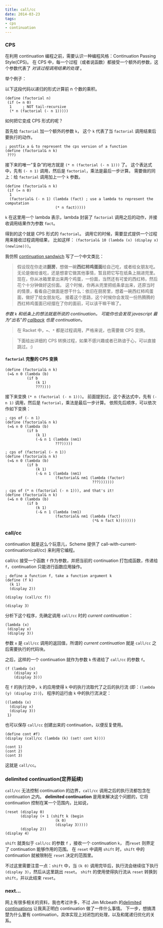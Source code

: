 ```yaml
---
title: call/cc
date: 2014-03-23
tags:
- cps
- continuation
---
```


### CPS ###

在利用 continuation 编程之前，需要认识一种编程风格：Continuation Passing Style(CPS)。
在 CPS 中，每一个过程（或者说函数）都接受一个额外的参数，这个参数代表了 *对该过程调用结果的处理* 。

举个例子：

以下这段代码以递归的形式计算前 n 个数的乘积。

``` racket
(define (factorial n)
 (if (= n 0)
  1     ; NOT tail-recursive
  (* n (factorial (- n 1)))))
```

如何把它变成 CPS 形式的呢？

首先给 `factorial` 加一个额外的参数 `k`，
这个 `k` 代表了当 `factorial` 调用结束后要执行的动作。

``` racket
; postfix a & to represent the cps version of a function
(define (factorial& n k)
 ???)
```

接下来的唯一“复杂”的地方就是 `(* n (factorial (- n 1)))` 了。
这个表达式中，先有 `(- n 1)` 调用，然后是 `factorial`，乘法是最后一步计算。
需要做的同上：给 `factorial` 调用加上一个 `k` 参数。

``` racket
(define (factorial& n k)
 (if (= n 0)
  1
  (factorial& (- n 1) (lambda (fact) ; use a lambda to represent the computation
					   (* n fact)))))
```

`k` 在这里用一个 lambda 表示，lambda 封装了 `factorial` 调用之后的动作，并接收调用结果作为参数 `fact`。

得到的这个就是 CPS 形式的 `factorial`。
调用它的时候，需要显式提供一个过程用来接收过程调用结果，
比如这样： `(factorial& 10 (lambda (x) (display x) (newline)))`。

我仿照 [continuation sandwich][continuation_sandwich] 写了一个中文类比：

> 假设现在你走进**厨房**，想做一碗**西红柿鸡蛋面**给自己吃，或者给女朋友吃。
> 无论是做给谁吃，还是想拿它做其他事情，暂且把它写在纸条上揣进兜里。
> 现在，你从冰箱里拿出来两个鸡蛋，一份面，当然还有可爱的西红柿，然后花个十分钟做好这份面。
> 这个时候，你再从兜里把纸条拿出来，还原当时的情景，看看自己做面是想干什么：依旧在厨房里，想着一碗西红柿鸡蛋面，做好了给女朋友吃。
> 接着这个思路，这个时候你会发现一份热腾腾的西红柿鸡蛋面已经摆在了你的面前，可以该干嘛干嘛了。

*参数 `k` 和纸条上的想法就是所说的 continuation。
可能你也会发现 javascript 最为“出名”的 [callback][callback] 也是 continuation。*


> 在 Racket 中，`=`、`*` 都是过程调用，严格来说，也需要做 CPS 变换。

> 下面给出详细的 CPS 转换过程，如果不感兴趣或者已熟谙于心，可以直接跳过。:)

#### `factorial` 完整的 CPS 变换


``` racket
(define (factorial& n k)
 (=& n 0 (lambda (b)
		  (if b
			  (k 1)
			  ???))))
```

接下来变换 `(* n (factorial (- n 1)))`。
前面提到过，这个表达式中，先有 `(- n 1)` 调用，然后是 `factorial`，乘法是最后一步计算。
依照先后顺序，可以依次作如下变换：

``` racket
; cps of (- n 1)
(define (factorial& n k)
 (=& n 0 (lambda (b)
		  (if b
			  (k 1)
			  (-& n 1 (lambda (nm1)
					   ???)))))

; cps of (factorial (- n 1))
(define (factorial& n k)
 (=& n 0 (lambda (b)
		  (if b
			  (k 1)
			  (-& n 1 (lambda (nm1)
					   (factorial& nm1 (lambda (factor)
										???)))))))

; cps of (* n (factorial (- n 1))), and that's it!
(define (factorial& n k)
 (=& n 0 (lambda (b)
		  (if b
			  (k 1)
			  (-& n 1 (lambda (nm1)
					   (factorial& nm1 (lambda (fact)
										(*& n fact k))))))))
```

### call/cc

continuation 就是这么个玩意儿，Scheme 提供了 call-with-current-continuation(call/cc) 来利用它编程。

call/cc 接受一个函数 `f` 作为参数，并把当前的 continuation 打包成函数，传递给 `f`，continuation 只能进行函数应用操作。


``` racket
; define a function f, take a function argument k
(define (f k)
  (k 1)
  (display 2))

(display (call/cc f))

(display 3)
```

分析下这个程序，先确定调用 `call/cc` 时的 *current continuation*：

``` racket
(lambda (x)
 (display x)
 (display 3))
```

参数 `x` 是 `call/cc` 调用的返回值，所谓的 *current continuation* 就是 `call/cc` 之后需要执行的代码块。

之后，这样的一个 continuation 就作为参数 `k` 传递给了 `call/cc` 的参数 `f`。

``` racket
(f (lambda (x)
    (display x)
    (display 3)))
```

在 `f` 的执行流中，`k` 的应用使得 `k` 中的执行流取代了之后的执行流 (即：`(lambda (y) (display 2))`)，
程序的运行由 `k` 中的执行流决定：

``` racket
((lambda (x)
  (display x)
  (display 3))
 1)
```


也可以保存 `call/cc` 创建出来的 continuation，以便反复使用。

``` racket
(define cont #f)
(display (call/cc (lambda (k) (set! cont k))))

(cont 1)
(cont 2)
(cont 3)
```

这就是 `call/cc`。


### delimited continuation(定界延续)

`call/cc` 无法控制 continuation 的边界，`call/cc` 调用之后的执行流都包含在 continuation 之内。
**delimited continuation** 是用来解决这个问题的，它将 continuation 控制在某一个范围内，比如说，

``` racket
(reset (display 0)
       (display (+ 1 (shift k (begin
                       (k 0)
                       (display 3)))))
       (display 2))
(display 4)
```

`shift` 就类似于 `call/cc` 的参数 `f` ，接收一个 continuation `k`，
而`reset` 则界定了 continuation 能够作用的范围。
在 `reset` 中调用 `shift` 时，`shift` 中的 continuation 就被限制在 `reset` 决定的范围里。

不过这里需要注意一点：`shift` 中，当 `(k 0)` 调用完毕后，执行流会继续往下执行 `(display 3)`，然后从这里跳出 `reset`。
`shift` 的使用使得执行流从 `reset` 转换到 `shift`，并以此结束 `reset`。



### next...

网上有很多相关的资料，我也考过许多，不过 Jim Mcbeath 的[delimited continuations][delimited continuations] 让我真正明白 continuation 做了一件什么事情。
下一步，想搞清楚为什么要有 continuation，具体实现上对闭包的处理，以及和尾递归优化的关系。



[continuation]: http://en.wikipedia.org/wiki/Continuation
[CPS]: http://en.wikipedia.org/wiki/Continuation-passing_style
[callback]: http://en.wikipedia.org/wiki/Callback_(computer_programming)
[continuation_sandwich]: http://en.wikipedia.org/wiki/Continuation#cite_note-cont-sandwich-3
[call-with-current-continuation]: http://en.wikipedia.org/wiki/Call-with-current-continuation
[delimited continuations]: http://jim-mcbeath.blogspot.com/2010/08/delimited-continuations.html

[Continuations in Scheme(draft)]: http://phillipwright.info/drafts/continuations.htm
